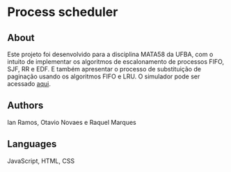 # Process scheduler


## About

Este projeto foi desenvolvido para a disciplina MATA58 da UFBA, com o intuito de implementar os algoritmos de escalonamento de processos FIFO, SJF, RR e EDF. E também apresentar o processo de substituição de paginação usando os algoritmos FIFO e LRU. O simulador pode ser acessado [aqui](https://process-scheduler.ianramos.dev).

## Authors
Ian Ramos, Otavio Novaes e Raquel Marques

## Languages
JavaScript, HTML, CSS
